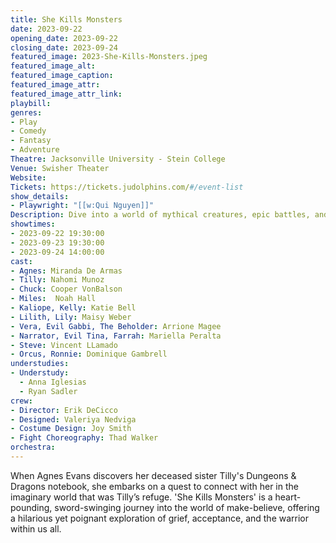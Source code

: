 ```yaml
---
title: She Kills Monsters
date: 2023-09-22
opening_date: 2023-09-22
closing_date: 2023-09-24
featured_image: 2023-She-Kills-Monsters.jpeg
featured_image_alt: 
featured_image_caption: 
featured_image_attr: 
featured_image_attr_link: 
playbill:
genres: 
- Play
- Comedy
- Fantasy
- Adventure
Theatre: Jacksonville University - Stein College
Venue: Swisher Theater
Website: 
Tickets: https://tickets.judolphins.com/#/event-list
show_details: 
- Playwright: "[[w:Qui Nguyen]]"
Description: Dive into a world of mythical creatures, epic battles, and hearty laughs.
showtimes:
- 2023-09-22 19:30:00
- 2023-09-23 19:30:00
- 2023-09-24 14:00:00
cast:
- Agnes: Miranda De Armas
- Tilly: Nahomi Munoz
- Chuck: Cooper VonBalson
- Miles:  Noah Hall
- Kaliope, Kelly: Katie Bell
- Lilith, Lily: Maisy Weber
- Vera, Evil Gabbi, The Beholder: Arrione Magee
- Narrator, Evil Tina, Farrah: Mariella Peralta
- Steve: Vincent LLamado
- Orcus, Ronnie: Dominique Gambrell
understudies:
- Understudy: 
  - Anna Iglesias
  - Ryan Sadler
crew:
- Director: Erik DeCicco
- Designed: Valeriya Nedviga
- Costume Design: Joy Smith
- Fight Choreography: Thad Walker
orchestra:
---
```

When Agnes Evans discovers her deceased sister Tilly's Dungeons & Dragons notebook, she embarks on a quest to connect with her in the imaginary world that was Tilly’s refuge. 'She Kills Monsters' is a heart-pounding, sword-swinging journey into the world of make-believe, offering a hilarious yet poignant exploration of grief, acceptance, and the warrior within us all.